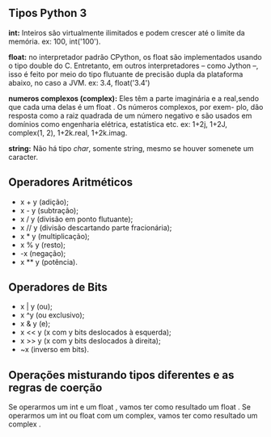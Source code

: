 ## Tipos Python 3

**int:**  Inteiros são virtualmente ilimitados e podem crescer até o limite da memória.
  ex: 100, int('100').

**float:** no interpretador padrão CPython, os float são implementados usando o tipo double do C. Entretanto, em outros 
interpretadores – como Jython –, isso é feito por meio do tipo flutuante de precisão dupla da plataforma abaixo, no caso a JVM.
  ex: 3.4, float('3.4')

**numeros complexos (complex):** Eles têm a parte imaginária e a real,sendo que cada uma delas é um float . Os números complexos, por exem-
plo, dão resposta como a raiz quadrada de um número negativo e são usados em domínios como engenharia elétrica, estatística etc.
  ex: 1+2j, 1+2J, complex(1, 2), 1+2k.real, 1+2k.imag.
  
 **string:** Não há tipo *char*, somente string, mesmo se houver somenete um caracter. 
  
 
## Operadores Aritméticos

- x + y (adição);
- x - y (subtração);
- x / y (divisão em ponto flutuante);
- x // y (divisão descartando parte fracionária);
- x * y (multiplicação);
- x % y (resto);
- -x (negação);
- x ** y (potência).

## Operadores de Bits

- x | y (ou);
- x ^y (ou exclusivo);
- x & y (e);
- x << y (x com y bits deslocados à esquerda);
- x >> y (x com y bits deslocados à direita);
- ~x (inverso em bits).

## Operações misturando tipos diferentes e as regras de coerção

Se operarmos um int e um float , vamos ter como resultado um float . Se operarmos um int ou float com um complex,
vamos ter como resultado um complex .
